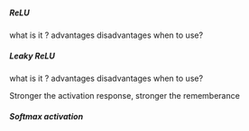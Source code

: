 ##### ReLU
what is it ? 
advantages
disadvantages
when to use?

##### Leaky ReLU
what is it ? 
advantages
disadvantages
when to use?

Stronger the activation response, stronger the rememberance

##### Softmax activation
